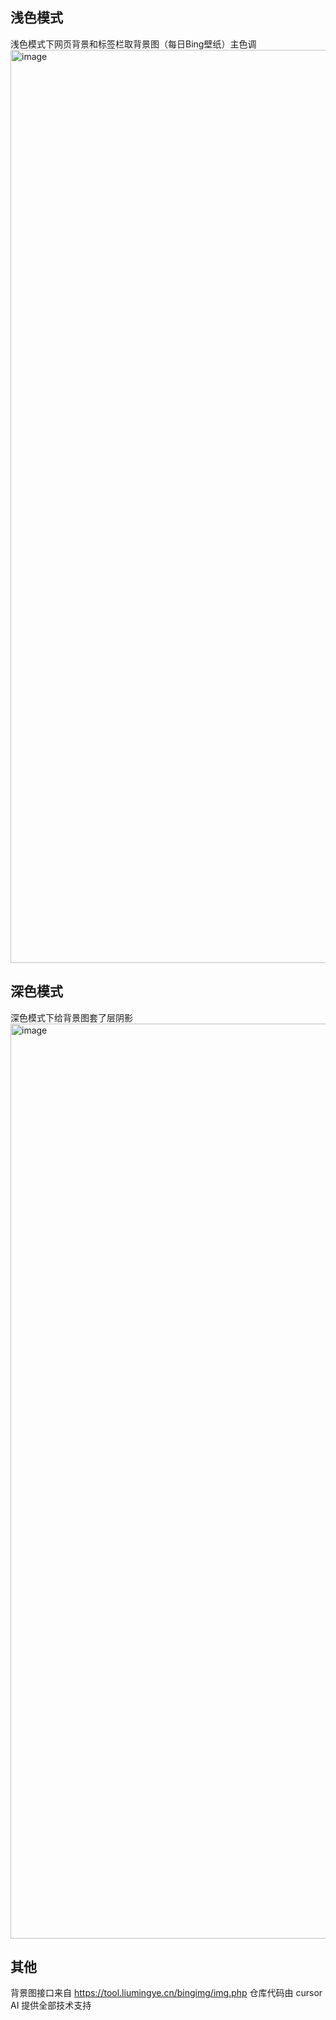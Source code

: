 ## 浅色模式
浅色模式下网页背景和标签栏取背景图（每日Bing壁纸）主色调
<img width="1461" alt="image" src="https://github.com/user-attachments/assets/e89981d7-0158-463e-97f2-8c9f6b2b6d77" />
## 深色模式
深色模式下给背景图套了层阴影
<img width="1464" alt="image" src="https://github.com/user-attachments/assets/cb7ddfb8-3b57-44a2-af45-1262ebd8ab0e" />
## 其他
背景图接口来自 https://tool.liumingye.cn/bingimg/img.php
仓库代码由 cursor AI 提供全部技术支持
